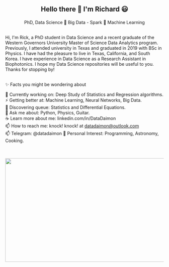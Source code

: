 <h2> <p align="center"> Hello there 👋 I'm Richard 😃 </h2>
                       
<p align="center">
  PhD, Data Science 🌱 Big Data - Spark 🌱 Machine Learning
</p>

<br>
Hi, I'm Rick, a PhD student in Data Science and a recent graduate of the Western Governors University Master of Science Data Analytics program.  
Previously, I attended university in Texas and graduated in 2019 with BSc in Physics.    
I have had the pleasure to live in Texas, California, and South Korea.
I have experience in Data Science as a Research Assistant in Biophotonics.
I hope my Data Science repositories will be useful to you.
Thanks for stopping by! <br><br>   


✨ Facts you might be wondering about <br>      

🔭 Currently working on: Deep Study of Statistics and Regression algorithms. <br> 
⚡ Getting better at: Machine Learning, Neural Networks, Big Data. <br>
🌱 Discovering queue: Statistics and Differential Equations. <br>
💬 Ask me about: Python, Physics, Guitar. <br>
☕ Learn more about me: linkedin.com/in/DataDaimon<br>
📫 How to reach me: knock! knock! at datadaimon@outlook.com <br>
📫 Telegram: @datadaimon
💜 Personal Interest: Programming, Astronomy, Cooking. <br><br><br>

<p align="center">
  <img width="620" height="330" src="https://i.pinimg.com/736x/6c/b8/31/6cb83132a48d7d924c601d52689b254a--cool-gadgets-super.jpg">
</p><br><br>

<!--
**RickOrTreat/RickOrTreat** is a ✨ _special_ ✨ repository because its `README.md` (this file) appears on your GitHub profile.

Here are some ideas to get you started:

- 🔭 I’m currently working on ...
- 🌱 I’m currently learning ...
- 👯 I’m looking to collaborate on ...
- 🤔 I’m looking for help with ...
- 💬 Ask me about ...
- 📫 How to reach me: ...
- 😄 Pronouns: ...
- ⚡ Fun fact: ...
-->
